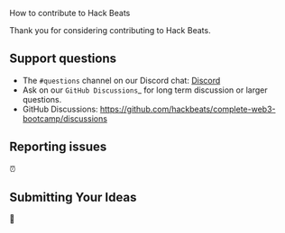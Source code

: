 How to contribute to Hack Beats

Thank you for considering contributing to Hack Beats. 


Support questions
-----------------

-   The ``#questions`` channel on our Discord chat:
    [Discord](https://discord.gg/DDAFdSRu)
-   Ask on our `GitHub Discussions`_ for long term discussion or larger
    questions.
-   GitHub Discussions: https://github.com/hackbeats/complete-web3-bootcamp/discussions


Reporting issues
----------------

⏰

Submitting Your Ideas
---------------------

🚛
